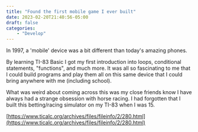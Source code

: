 ```yaml
---
title: "Found the first mobile game I ever built"
date: 2023-02-20T21:40:56-05:00
draft: false
categories: 
    - "Develop"
---
```


In 1997, a 'mobile' device was a bit different than today's amazing phones. 

By learning TI-83 Basic I got my first introduction into loops, conditional statements, "functions", and much more.  It was all so fascinating to me that I could build programs and play them all on this same device that I could bring anywhere with me (including school).

What was weird about coming across this was my close friends know I have always had a strange obsession with horse racing.  I had forgotten that I built this betting/racing simulator on my TI-83 when I was 15.

[https://www.ticalc.org/archives/files/fileinfo/2/280.html](https://www.ticalc.org/archives/files/fileinfo/2/280.html)

